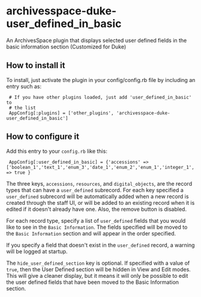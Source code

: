 # archivesspace-duke-user_defined_in_basic
An ArchivesSpace plugin that displays selected user defined fields in the basic information section (Customized for Duke)


## How to install it

To install, just activate the plugin in your config/config.rb file by
including an entry such as:

     # If you have other plugins loaded, just add 'user_defined_in_basic' to
     # the list
     AppConfig[:plugins] = ['other_plugins', 'archivesspace-duke-user_defined_in_basic']


## How to configure it

Add this entry to your `config.rb` like this:

     AppConfig[:user_defined_in_basic] = {'accessions' => ['boolean_1','text_1','enum_3','date_1','enum_2','enum_1','integer_1','integer_2','real_1','boolean_2','text_2'],'hide_user_defined_section' => true }



The three keys, `accessions`, `resources`, and `digital_objects`, are the
record types that can have a `user_defined` subrecord. For each key specified
a `user_defined` subrecord will be automatically added when a new record
is created through the staff UI, or will be added to an existing record when
it is edited if it doesn't already have one. Also, the remove button is disabled.

For each record type, specify a list of `user_defined` fields that you would like
to see in the `Basic Information`. The fields specified will be moved to the
`Basic Information` section and will appear in the order specified.

If you specify a field that doesn't exist in the `user_defined` record,
a warning will be logged at startup.

The `hide_user_defined_section` key is optional. If specified with a value of
`true`, then the User Defined section will be hidden in View and Edit modes.
This will give a cleaner display, but it means it will only be possible to
edit the user defined fields that have been moved to the Basic Information
section.
